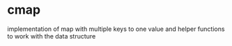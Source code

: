 # cmap
implementation of map with multiple keys to one value and helper functions to work with the data structure
